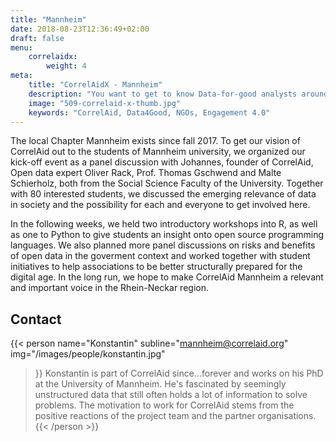 ```yaml
---
title: "Mannheim"
date: 2018-08-23T12:36:49+02:00
draft: false
menu: 
    correlaidx:
        weight: 4
meta:
    title: "CorrelAidX - Mannheim"
    description: "You want to get to know Data-for-good analysts around you and use data for social good? In this case, you are interested in CorrelAidX!"
    image: "509-correlaid-x-thumb.jpg"
    keywords: "CorrelAid, Data4Good, NGOs, Engagement 4.0"
---
```



The local Chapter Mannheim exists since fall 2017. To get our vision of CorrelAid out to the students of Mannheim university, we organized our kick-off event as a panel discussion with Johannes, founder of CorrelAid, Open data expert Oliver Rack, Prof. Thomas Gschwend and Malte Schierholz, both from the Social Science Faculty of the University. Together with 80 interested students, we discussed the emerging relevance of data in society and the possibility for each and everyone to get involved here.

In the following weeks, we held two introductory workshops into R, as well as one to Python to give students an insight onto open source programming languages. We also planned more panel discussions on risks and benefits of open data in the goverment context and worked together with student initiatives to help associations to be better structurally prepared for the digital age.
In the long run, we hope to make CorrelAid Mannheim a relevant and important voice in the Rhein-Neckar region.

## Contact

{{< person 
    name="Konstantin"
    subline="mannheim@correlaid.org"
    img="/images/people/konstantin.jpg"
>}}
Konstantin is part of CorrelAid since...forever and works on his PhD at the University of Mannheim. He's fascinated by seemingly unstructured data that still often holds a lot of information to solve problems. The motivation to work for CorrelAid stems  from the positive reactions of the project team and the partner organisations.
{{< /person >}}